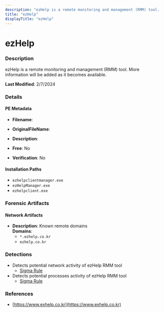 ```yaml
---
description: "ezHelp is a remote monitoring and management (RMM) tool. More information will be added as it becomes available."
title: "ezHelp"
displayTitle: "ezHelp"
---
```




# ezHelp


### Description

ezHelp is a remote monitoring and management (RMM) tool. More information will be added as it becomes available.



**Last Modified**: 2/7/2024

### Details


#### PE Metadata
- **Filename**: 
- **OriginalFileName**: 
- **Description**: 


- **Free**: No

- **Verification**: No




#### Installation Paths
- `ezhelpclientmanager.exe`
- `ezHelpManager.exe`
- `ezhelpclient.exe`

### Forensic Artifacts




#### Network Artifacts
- **Description**: Known remote domains
<br/>**Domains**:
    - `*.ezhelp.co.kr`
    - `ezhelp.co.kr`


### Detections
- Detects potential network activity of ezHelp RMM tool
  - [Sigma Rule](https://github.com/magicsword-io/LOLRMM/blob/main/detections/sigma/ezhelp_network_sigma.yml)
- Detects potential processes activity of ezHelp RMM tool
  - [Sigma Rule](https://github.com/magicsword-io/LOLRMM/blob/main/detections/sigma/ezhelp_processes_sigma.yml)

### References
- [https://www.exhelp.co.kr](https://www.exhelp.co.kr)


